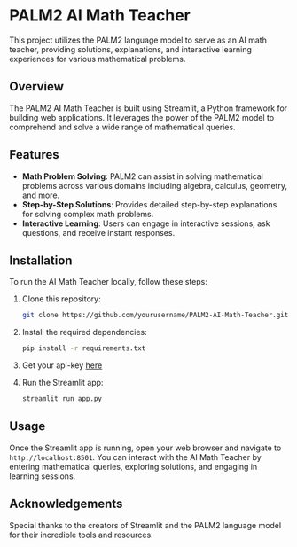 # PALM2 AI Math Teacher

This project utilizes the PALM2 language model to serve as an AI math teacher, providing solutions, explanations, and interactive learning experiences for various mathematical problems.

## Overview

The PALM2 AI Math Teacher is built using Streamlit, a Python framework for building web applications. It leverages the power of the PALM2 model to comprehend and solve a wide range of mathematical queries.

## Features

- **Math Problem Solving**: PALM2 can assist in solving mathematical problems across various domains including algebra, calculus, geometry, and more.
- **Step-by-Step Solutions**: Provides detailed step-by-step explanations for solving complex math problems.
- **Interactive Learning**: Users can engage in interactive sessions, ask questions, and receive instant responses.

## Installation

To run the AI Math Teacher locally, follow these steps:

1. Clone this repository:

   ```bash
   git clone https://github.com/yourusername/PALM2-AI-Math-Teacher.git
   ```

2. Install the required dependencies:

   ```bash
   pip install -r requirements.txt
   ```

3. Get your api-key [here](https://developers.generativeai.google/)
4. Run the Streamlit app:

   ```bash
   streamlit run app.py
   ```

## Usage

Once the Streamlit app is running, open your web browser and navigate to `http://localhost:8501`. You can interact with the AI Math Teacher by entering mathematical queries, exploring solutions, and engaging in learning sessions.

## Acknowledgements

Special thanks to the creators of Streamlit and the PALM2 language model for their incredible tools and resources.